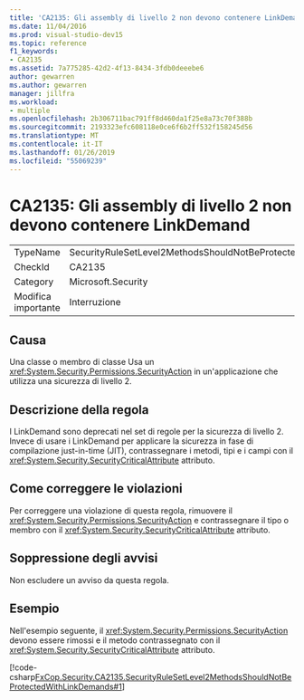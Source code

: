 ```yaml
---
title: 'CA2135: Gli assembly di livello 2 non devono contenere LinkDemand'
ms.date: 11/04/2016
ms.prod: visual-studio-dev15
ms.topic: reference
f1_keywords:
- CA2135
ms.assetid: 7a775285-42d2-4f13-8434-3fdb0deeebe6
author: gewarren
ms.author: gewarren
manager: jillfra
ms.workload:
- multiple
ms.openlocfilehash: 2b306711bac791ff8d460da1f25e8a73c70f388b
ms.sourcegitcommit: 2193323efc608118e0ce6f6b2ff532f158245d56
ms.translationtype: MT
ms.contentlocale: it-IT
ms.lasthandoff: 01/26/2019
ms.locfileid: "55069239"
---
```

# <a name="ca2135-level-2-assemblies-should-not-contain-linkdemands"></a>CA2135: Gli assembly di livello 2 non devono contenere LinkDemand

|||
|-|-|
|TypeName|SecurityRuleSetLevel2MethodsShouldNotBeProtectedWithLinkDemands|
|CheckId|CA2135|
|Category|Microsoft.Security|
|Modifica importante|Interruzione|

## <a name="cause"></a>Causa
 Una classe o membro di classe Usa un <xref:System.Security.Permissions.SecurityAction> in un'applicazione che utilizza una sicurezza di livello 2.

## <a name="rule-description"></a>Descrizione della regola
 I LinkDemand sono deprecati nel set di regole per la sicurezza di livello 2. Invece di usare i LinkDemand per applicare la sicurezza in fase di compilazione just-in-time (JIT), contrassegnare i metodi, tipi e i campi con il <xref:System.Security.SecurityCriticalAttribute> attributo.

## <a name="how-to-fix-violations"></a>Come correggere le violazioni
 Per correggere una violazione di questa regola, rimuovere il <xref:System.Security.Permissions.SecurityAction> e contrassegnare il tipo o membro con il <xref:System.Security.SecurityCriticalAttribute> attributo.

## <a name="when-to-suppress-warnings"></a>Soppressione degli avvisi
 Non escludere un avviso da questa regola.

## <a name="example"></a>Esempio
 Nell'esempio seguente, il <xref:System.Security.Permissions.SecurityAction> devono essere rimossi e il metodo contrassegnato con il <xref:System.Security.SecurityCriticalAttribute> attributo.

 [!code-csharp[FxCop.Security.CA2135.SecurityRuleSetLevel2MethodsShouldNotBeProtectedWithLinkDemands#1](../code-quality/codesnippet/CSharp/ca2135-level-2-assemblies-should-not-contain-linkdemands_1.cs)]